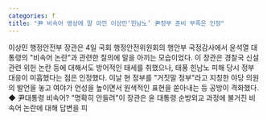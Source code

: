 ```yaml
---
categories: f
title: "尹 비속어 영상에 말 아낀 이상민‘힌남노’ 尹정부 준비 부족은 인정"
---
```

이상민 행정안전부 장관은 4일 국회 행정안전위원회의 행안부 국정감사에서 윤석열 대통령의 "비속어 논란"과 관련한 질의에 말을 아끼는 모습이었다. 이 장관은 경찰국 신설 관련 위헌 논란 등에 대해서도 방어적인 태세를 취했으나, 태풍 힌남노 피해 당시 정부 대응이 미흡했다는 점은 인정했다. 이날 현 정부를 "거짓말 정부"라고 지칭한 야당 의원의 발언을 놓고 여야가 언성을 높이면서 원색적인 표현을 쏟아내는 등 공방이 격화했다. ◆ 尹대통령 비속어? "명확히 안들려"이 장관은 윤 대통령 순방외교 과정에 불거진 비속어 논란에 대해 답변을 피